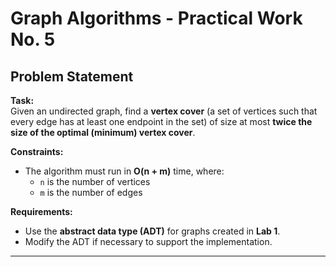 # Graph Algorithms - Practical Work No. 5

## Problem Statement

**Task:**  
Given an undirected graph, find a **vertex cover** (a set of vertices such that every edge has at least one endpoint in the set) of size at most **twice the size of the optimal (minimum) vertex cover**.

**Constraints:**  
- The algorithm must run in **O(n + m)** time, where:
  - `n` is the number of vertices
  - `m` is the number of edges

**Requirements:**  
- Use the **abstract data type (ADT)** for graphs created in **Lab 1**.  
- Modify the ADT if necessary to support the implementation.

---